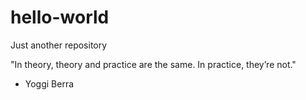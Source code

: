 # hello-world
Just another repository

"In theory, theory and practice are the same. In practice, they’re not."
- Yoggi Berra
